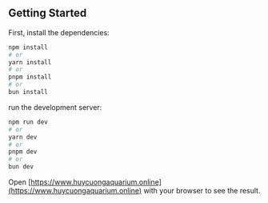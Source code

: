 ## Getting Started

First, install the dependencies:

```bash
npm install
# or
yarn install
# or
pnpm install
# or
bun install
```

run the development server:

```bash
npm run dev
# or
yarn dev
# or
pnpm dev
# or
bun dev
```

Open [https://www.huycuongaquarium.online](https://www.huycuongaquarium.online) with your browser to see the result.
